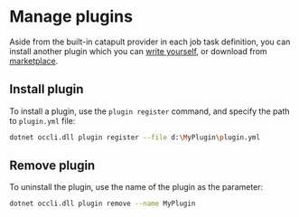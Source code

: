 # Manage plugins

Aside from the built-in catapult provider in each job task definition, you can install another plugin which you can [write yourself](../dev-guides/create-plugin.md), or download from [marketplace](../dev-guides/create-plugin.md#plugin-marketplace).

## Install plugin

To install a plugin, use the `plugin register` command, and specify the path to `plugin.yml` file:
```sh
dotnet occli.dll plugin register --file d:\MyPlugin\plugin.yml
```

## Remove plugin

To uninstall the plugin, use the name of the plugin as the parameter:
```sh
dotnet occli.dll plugin remove --name MyPlugin 
```

